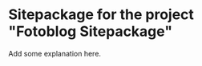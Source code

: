 Sitepackage for the project "Fotoblog Sitepackage"
==============================================================

Add some explanation here.
